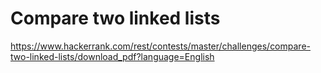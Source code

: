 # Compare two linked lists
https://www.hackerrank.com/rest/contests/master/challenges/compare-two-linked-lists/download_pdf?language=English